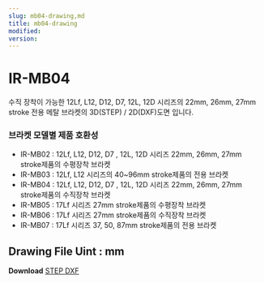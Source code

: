 ```yaml
---
slug: mb04-drawing,md
title: mb04-drawing
modified: 
version:
---
```

# IR-MB04

수직 장착이 가능한 12Lf, L12, D12, D7, 12L, 12D 시리즈의 22mm, 26mm, 27mm stroke 전용 메탈 브라켓의 3D(STEP) / 2D(DXF)도면 입니다.

### 브라켓 모델별 제품 호환성

- IR-MB02 : 12Lf, L12, D12, D7 , 12L, 12D 시리즈 22mm, 26mm, 27mm stroke제품의 수평장착 브라켓
- IR-MB03 : 12Lf, L12 시리즈의 40~96mm stroke제품의 전용 브라켓
- IR-MB04 : 12Lf, L12, D12, D7 , 12L, 12D 시리즈 22mm, 26mm, 27mm stroke제품의 수직장착 브라켓
- IR-MB05 : 17Lf 시리즈 27mm stroke제품의 수평장착 브라켓
- IR-MB06 : 17Lf 시리즈 27mm stroke제품의 수직장착 브라켓
- IR-MB07 : 17Lf 시리즈 37, 50, 87mm stroke제품의 전용 브라켓
## Drawing File Uint : mm
**Download**  <a class="downloadbtn" href="./data/IRMB04_27mm assm- Vertical 2.step" download> STEP </a><a  class="downloadbtn" href="./data/VERTICAL BRACKET-(MB04) -01.DXF" download> DXF </a>


